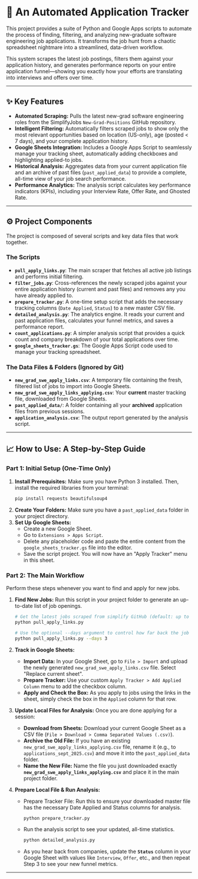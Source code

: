 # 🚀 An Automated Application Tracker

This project provides a suite of Python and Google Apps scripts to automate the process of finding, filtering, and analyzing new-graduate software engineering job applications. It transforms the job hunt from a chaotic spreadsheet nightmare into a streamlined, data-driven workflow.

This system scrapes the latest job postings, filters them against your application history, and generates performance reports on your entire application funnel—showing you exactly how your efforts are translating into interviews and offers over time.

---

## ✨ Key Features

* **Automated Scraping:** Pulls the latest new-grad software engineering roles from the SimplifyJobs `New-Grad-Positions` GitHub repository.
* **Intelligent Filtering:** Automatically filters scraped jobs to show only the most relevant opportunities based on location (US-only), age (posted < 7 days), and your complete application history.
* **Google Sheets Integration:** Includes a Google Apps Script to seamlessly manage your tracking sheet, automatically adding checkboxes and highlighting applied-to jobs.
* **Historical Analysis:** Aggregates data from your current application file and an archive of past files (`past_applied_data`) to provide a complete, all-time view of your job search performance.
* **Performance Analytics:** The analysis script calculates key performance indicators (KPIs), including your Interview Rate, Offer Rate, and Ghosted Rate.

---

## ⚙️ Project Components

The project is composed of several scripts and key data files that work together.

### The Scripts

* **`pull_apply_links.py`**: The main scraper that fetches all active job listings and performs initial filtering.
* **`filter_jobs.py`**: Cross-references the newly scraped jobs against your entire application history (current and past files) and removes any you have already applied to.
* **`prepare_tracker.py`**: A one-time setup script that adds the necessary tracking columns (`Date Applied`, `Status`) to a new master CSV file.
* **`detailed_analysis.py`**: The analytics engine. It reads your current and past application files, calculates your funnel metrics, and saves a performance report.
* **`count_applications.py`**: A simpler analysis script that provides a quick count and company breakdown of your total applications over time.
* **`google_sheets_tracker.gs`**: The Google Apps Script code used to manage your tracking spreadsheet.

### The Data Files & Folders (Ignored by Git)

* **`new_grad_swe_apply_links.csv`**: A temporary file containing the fresh, filtered list of jobs to import into Google Sheets.
* **`new_grad_swe_apply_links_applying.csv`**: Your **current** master tracking file, downloaded from Google Sheets.
* **`past_applied_data/`**: A folder containing all your **archived** application files from previous sessions.
* **`application_analysis.csv`**: The output report generated by the analysis script.

---

## 📈 How to Use: A Step-by-Step Guide

### Part 1: Initial Setup (One-Time Only)

1.  **Install Prerequisites:** Make sure you have Python 3 installed. Then, install the required libraries from your terminal:
    ```bash
    pip install requests beautifulsoup4
    ```
2.  **Create Your Folders:** Make sure you have a `past_applied_data` folder in your project directory.
3.  **Set Up Google Sheets:**
    * Create a new Google Sheet.
    * Go to `Extensions > Apps Script`.
    * Delete any placeholder code and paste the entire content from the `google_sheets_tracker.gs` file into the editor.
    * Save the script project. You will now have an "Apply Tracker" menu in this sheet.

### Part 2: The Main Workflow

Perform these steps whenever you want to find and apply for new jobs.

1.  **Find New Jobs:** Run this script in your project folder to generate an up-to-date list of job openings.
    ```bash
    # Get the latest jobs scraped from simplify GitHub (default: up to 7 days of posting age)
    python pull_apply_links.py

    # Use the optional --days argument to control how far back the job search goes. If the below is omitted, it'll scrape postings up to 3 days of posting age.
    python pull_apply_links.py --days 3
    ```

2.  **Track in Google Sheets:**
    * **Import Data:** In your Google Sheet, go to `File > Import` and upload the newly generated `new_grad_swe_apply_links.csv` file. Select "Replace current sheet".
    * **Prepare Tracker:** Use your custom `Apply Tracker > Add Applied Column` menu to add the checkbox column.
    * **Apply and Check the Box:** As you apply to jobs using the links in the sheet, simply check the box in the `Applied` column for that row.

3.  **Update Local Files for Analysis:** Once you are done applying for a session:
    * **Download from Sheets:** Download your current Google Sheet as a CSV file (`File > Download > Comma Separated Values (.csv)`).
    * **Archive the Old File:** If you have an existing `new_grad_swe_apply_links_applying.csv` file, rename it (e.g., to `applications_sept_2025.csv`) and move it into the `past_applied_data` folder.
    * **Name the New File:** Name the file you just downloaded exactly **`new_grad_swe_apply_links_applying.csv`** and place it in the main project folder.

4.  **Prepare Local File & Run Analysis:**
    * Prepare Tracker File: Run this to ensure your downloaded master file has the necessary Date Applied and Status columns for analysis.
        ```bash
        python prepare_tracker.py
        ```
    * Run the analysis script to see your updated, all-time statistics.
        ```bash
        python detailed_analysis.py
        ```
    * As you hear back from companies, update the **`Status`** column in your Google Sheet with values like `Interview`, `Offer`, etc., and then repeat Step 3 to see your new funnel metrics.

---
